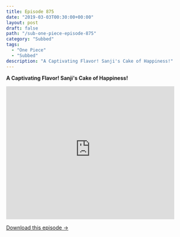 ```yaml
---
title: Episode 875
date: "2019-03-03T00:30:00+00:00"
layout: post
draft: false
path: "/sub-one-piece-episode-875"
category: "Subbed"
tags:
  - "One Piece"
  - "Subbed"
description: "A Captivating Flavor! Sanji's Cake of Happiness!"
---
```


**A Captivating Flavor! Sanji's Cake of Happiness!**

<iframe width="640" height="360" src="https://www.rapidvideo.com/e/G6FRPHEDMG" frameborder="0" marginwidth=0 marginheight=0 scrolling=no allowfullscreen style="max-width:90%;"></iframe>

<a href="http://ouo.io/qs/eCodkFEQ?s=https://www.rapidvideo.com/d/G6FRPHEDMG" class="styled_a">Download this episode →</a>

